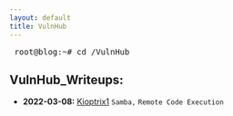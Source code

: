 ```yaml
---
layout: default
title: VulnHub
---
```

<pre> root@blog:~# cd /VulnHub </pre>  

## **VulnHub_Writeups:**

- **2022-03-08:** [Kioptrix1](https://isaac-ken.github.io/posts/VulnHub/Kioptrix1.html) `Samba,` `Remote Code Execution`
